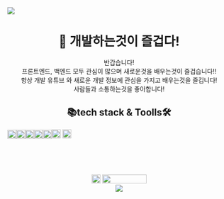 <img src="https://capsule-render.vercel.app/api?type=waving&color=6aff00&height=100&section=header&text=NoTaeHyeon&fontSize=25" />


<div align="center""> 
  <h1>👀 개발하는것이 즐겁다!</h1>
</div>
<div align="center""> 
반갑습니다!<br>
프론트엔드, 백엔드 모두 관심이 많으며 새로운것을 배우는것이 즐겁습니다!!<br>
항상 개발 유튜브 와 새로운 개발 정보에 관심을 가지고 배우는것을 즐깁니다!<br>
사람들과 소통하는것을 좋아합니다! 
  </div>
<div align="center""> 

<div align="center">
  <h2>📚tech stack & Toolls🛠</h2>

<!-- README.md -->
<div style="display: flex; align-items: center;">
   <img src="https://img.shields.io/badge/JAVA-007396?style=for-the-badge&logo=java&logoColor=white" height="20">
  <img src="https://img.shields.io/badge/oracle SQL-F80000?style=for-the-badge&logo=oracle&logoColor=white" height="20" />
  <img src="https://img.shields.io/badge/springBoot-6DB33F?style=for-the-badge&logo=springboot&logoColor=white" height="20" />
  <img src="https://img.shields.io/badge/spring-6DB33F?style=for-the-badge&logo=spring&logoColor=white" height="20" />
  <img src="https://img.shields.io/badge/HTML5-E34F26?style=flat-square&logo=html5&logoColor=white"  height="20" />
    <div align="center">
    
<img src="https://img.shields.io/badge/intellij idea-000000?style=for-the-badge&logo=intellijidea&logoColor=fffffff" height="20"> 
<img src="https://img.shields.io/badge/github-181717?style=for-the-badge&logo=github&logoColor=white" height="20">

  </div>
</div>



<br><br><br>

<div>
  <img src="https://img.shields.io/badge/w.nth1222@gmail.com-EA4335?style=for-the-badge&logo=gmail&logoColor=ffffff" width=auto; height="20" />
  
  <a href="https://instagram.com/notae__o_o/">
    <img src="http://img.shields.io/badge/-Instagram-black?style=flat&logo=Instagram&link=https://instagram.com/notae__o_o/" width="100" height="20" />
  </a>
</div>

</div>
<img src="https://capsule-render.vercel.app/api?type=waving&color=6aff00&height=100&section=footer&text=&fontSize=50" />



